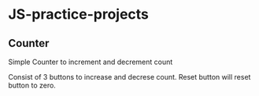 # JS-practice-projects

## Counter

Simple Counter to increment and decrement count

Consist of 3 buttons to increase and decrese count. Reset button will reset button to zero.